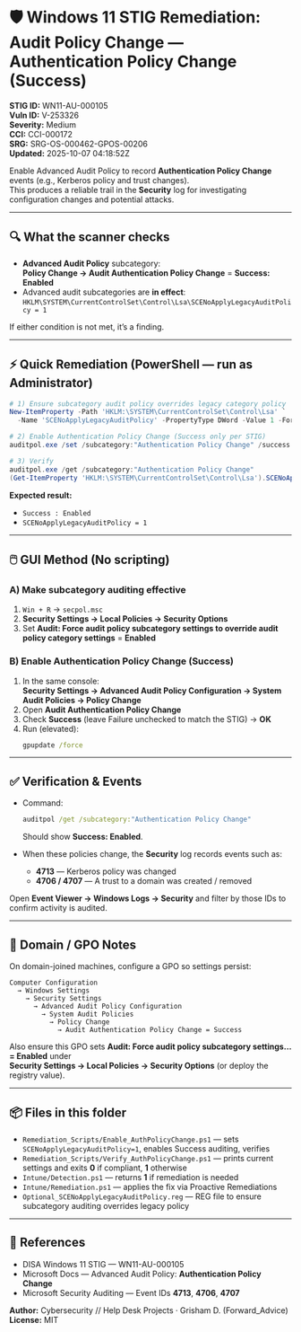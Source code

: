 # 🛡️ Windows 11 STIG Remediation: Audit Policy Change — Authentication Policy Change (Success)

**STIG ID:** WN11-AU-000105  
**Vuln ID:** V-253326  
**Severity:** Medium  
**CCI:** CCI-000172  
**SRG:** SRG-OS-000462-GPOS-00206  
**Updated:** 2025-10-07 04:18:52Z

Enable Advanced Audit Policy to record **Authentication Policy Change** events (e.g., Kerberos policy and trust changes).  
This produces a reliable trail in the **Security** log for investigating configuration changes and potential attacks.

---

## 🔍 What the scanner checks

- **Advanced Audit Policy** subcategory:  
  **Policy Change → Audit Authentication Policy Change** = **Success: Enabled**
- Advanced audit subcategories are **in effect**:  
  `HKLM\SYSTEM\CurrentControlSet\Control\Lsa\SCENoApplyLegacyAuditPolicy = 1`

If either condition is not met, it’s a finding.

---

## ⚡ Quick Remediation (PowerShell — run as Administrator)

```powershell
# 1) Ensure subcategory audit policy overrides legacy category policy
New-ItemProperty -Path 'HKLM:\SYSTEM\CurrentControlSet\Control\Lsa' `
  -Name 'SCENoApplyLegacyAuditPolicy' -PropertyType DWord -Value 1 -Force | Out-Null

# 2) Enable Authentication Policy Change (Success only per STIG)
auditpol.exe /set /subcategory:"Authentication Policy Change" /success:enable /failure:disable

# 3) Verify
auditpol.exe /get /subcategory:"Authentication Policy Change"
(Get-ItemProperty 'HKLM:\SYSTEM\CurrentControlSet\Control\Lsa').SCENoApplyLegacyAuditPolicy
```

**Expected result:**
- `Success : Enabled`
- `SCENoApplyLegacyAuditPolicy = 1`

---

## 🖱️ GUI Method (No scripting)

### A) Make subcategory auditing effective
1. `Win + R` → `secpol.msc`  
2. **Security Settings → Local Policies → Security Options**  
3. Set **Audit: Force audit policy subcategory settings to override audit policy category settings** = **Enabled**

### B) Enable Authentication Policy Change (Success)
1. In the same console:  
   **Security Settings → Advanced Audit Policy Configuration → System Audit Policies → Policy Change**  
2. Open **Audit Authentication Policy Change**  
3. Check **Success** (leave Failure unchecked to match the STIG) → **OK**  
4. Run (elevated):  
   ```cmd
   gpupdate /force
   ```

---

## ✅ Verification & Events

- Command:  
  ```cmd
  auditpol /get /subcategory:"Authentication Policy Change"
  ```
  Should show **Success: Enabled**.

- When these policies change, the **Security** log records events such as:  
  - **4713** — Kerberos policy was changed  
  - **4706 / 4707** — A trust to a domain was created / removed

Open **Event Viewer → Windows Logs → Security** and filter by those IDs to confirm activity is audited.

---

## 🧩 Domain / GPO Notes

On domain-joined machines, configure a GPO so settings persist:

```
Computer Configuration
  → Windows Settings
    → Security Settings
      → Advanced Audit Policy Configuration
        → System Audit Policies
          → Policy Change
            → Audit Authentication Policy Change = Success
```
Also ensure this GPO sets **Audit: Force audit policy subcategory settings… = Enabled** under  
**Security Settings → Local Policies → Security Options** (or deploy the registry value).

---

## 📦 Files in this folder

- `Remediation_Scripts/Enable_AuthPolicyChange.ps1` — sets `SCENoApplyLegacyAuditPolicy=1`, enables Success auditing, verifies  
- `Remediation_Scripts/Verify_AuthPolicyChange.ps1` — prints current settings and exits **0** if compliant, **1** otherwise  
- `Intune/Detection.ps1` — returns **1** if remediation is needed  
- `Intune/Remediation.ps1` — applies the fix via Proactive Remediations  
- `Optional_SCENoApplyLegacyAuditPolicy.reg` — REG file to ensure subcategory auditing overrides legacy policy

---

## 🧠 References

- DISA Windows 11 STIG — WN11-AU-000105  
- Microsoft Docs — Advanced Audit Policy: **Authentication Policy Change**  
- Microsoft Security Auditing — Event IDs **4713**, **4706**, **4707**

**Author:** Cybersecurity // Help Desk Projects · Grisham D. (Forward_Advice)  
**License:** MIT
